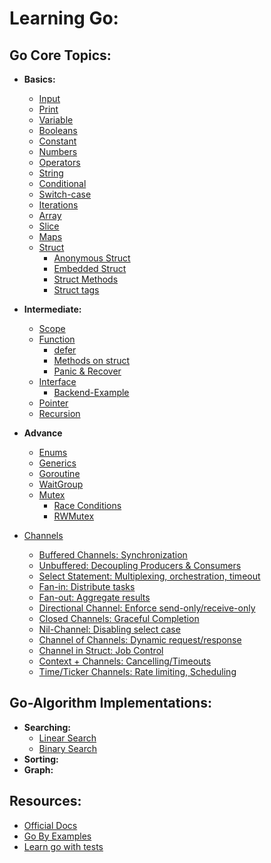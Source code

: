 # Learning Go:

## Go Core Topics:
* **Basics:**
    * [Input](/Go-tutorial/Beginners/Input/main.go)
    * [Print](/Go-tutorial/Beginners/Print/main.go)
    * [Variable](/Go-tutorial/Beginners/Variable/main.go)
    * [Booleans](/Go-tutorial/Beginners/Booleans/main.go)
    * [Constant](/Go-tutorial/Beginners/Constant/main.go)
    * [Numbers](/Go-tutorial/Beginners/Numbers/main.go)
    * [Operators](/Go-tutorial/Beginners/Operators/main.go)
    * [String](/Go-tutorial/Beginners/Strings/main.go)
    * [Conditional](/Go-tutorial/Beginners/Conditional/main.go)
    * [Switch-case](/Go-tutorial/Beginners/Switch-case/main.go)
    * [Iterations](/Go-tutorial/Beginners/Iterations/main.go)
    * [Array](/Go-tutorial/Beginners/Array/main.go)
    * [Slice](/Go-tutorial/Beginners/Slice/main.go)
    * [Maps](/Go-tutorial/Beginners/Maps/main.go)
    * [Struct](/Go-tutorial/Beginners/Structs/main.go)
      * [Anonymous Struct](/Go-tutorial/Beginners/Structs/Anonymous_Struct/main.go)
      * [Embedded Struct](/Go-tutorial/Beginners/Structs/Embedded_Struct/main.go)
      * [Struct Methods](/Go-tutorial/Beginners/Structs/Struct_with_methods/main.go)
      * [Struct tags](/Go-tutorial/Beginners/Structs/Struct_tags/main.go)
* **Intermediate:**
  * [Scope](/Go-tutorial/Intermediate/Scope/main.go)
  * [Function](/Go-tutorial/Intermediate/Function/main.go)
    * [defer](/Go-tutorial/Intermediate/Function/defer/main.go)
    * [Methods on struct](/Go-tutorial/Intermediate/Function/methods_on_struct/main.go)
    * [Panic & Recover](/Go-tutorial/Intermediate/Function/painc_and_recover/main.go)
  * [Interface](/Go-tutorial/Intermediate/Interface/main.go)
    * [Backend-Example](/Go-tutorial/Intermediate/Interface/Backend-Example/main.go)
  * [Pointer](/Go-tutorial/Intermediate/Pointer/main.go)
  * [Recursion](/Go-tutorial/Intermediate/Recusion/main.go)

* **Advance**
  * [Enums](/Go-tutorial/Advance/Enums/main.go)
  * [Generics](/Go-tutorial/Advance/Generics/main.go)
  * [Goroutine](/Go-tutorial/Advance/Goroutines/main.go)
  * [WaitGroup](/Go-tutorial/Advance/Wait_Groups/main.go)
  * [Mutex](/Go-tutorial/Advance/Mutex/main.go)
    * [Race Conditions](/Go-tutorial/Advance/Mutex/Race-Condition/main.go)
    * [RWMutex](/Go-tutorial/Advance/Mutex/RWMutex/main.go)
* [Channels](/Go-tutorial/Advance/Channels/main.go)
  * [Buffered Channels: Synchronization](/Go-tutorial/Advance/Channels/Buffered/main.go)
  * [Unbuffered: Decoupling Producers & Consumers](/Go-tutorial/Advance/Channels/Unbuffered/main.go)
  * [Select Statement: Multiplexing, orchestration, timeout](/Go-tutorial/Advance/Channels/Select-Statement/main.go)
  * [Fan-in: Distribute tasks](/Go-tutorial/Advance/Channels/fan-in/main.go)
  * [Fan-out: Aggregate results](/Go-tutorial/Advance/Channels/fan-out/main.go)
  * [Directional Channel: Enforce send-only/receive-only](/Go-tutorial/Advance/Channels/Directional-Channel/main.go)
  * [Closed Channels: Graceful Completion](/Go-tutorial/Advance/Channels/Closed-Channels/main.go)
  * [Nil-Channel: Disabling select case](/Go-tutorial/Advance/Channels/Nil-Channels/main.go)
  * [Channel of Channels: Dynamic request/response](/Go-tutorial/Advance/Channels/Channel-of-Channels/main.go)
  * [Channel in Struct: Job Control](/Go-tutorial/Advance/Channels/Channel-in-structs/main.go)
  * [Context + Channels: Cancelling/Timeouts](/Go-tutorial/Advance/Channels/Context_+_Channels/main.go)
  * [Time/Ticker Channels: Rate limiting, Scheduling](/Go-tutorial/Advance/Channels/Ticker_Time-Traker/main.go)


## Go-Algorithm Implementations:
* **Searching:**
  * [Linear Search](/Go-Algorithms-Implementation/Searching/Linear-Search/main.go)
  * [Binary Search](/Go-Algorithms-Implementation/Searching/Binary-Search/main.go)
* **Sorting:**
* **Graph:**

## Resources: 
* [Official Docs](https://go.dev/doc/)
* [Go By Examples](https://go.dev/tour/welcome/1)
* [Learn go with tests](https://quii.gitbook.io/learn-go-with-tests)